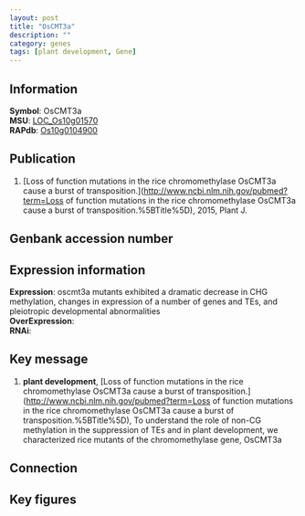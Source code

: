 ```yaml
---
layout: post
title: "OsCMT3a"
description: ""
category: genes
tags: [plant development, Gene]
---
```


## Information
__Symbol__: OsCMT3a  
__MSU__: [LOC_Os10g01570](http://rice.plantbiology.msu.edu/cgi-bin/ORF_infopage.cgi?orf=LOC_Os10g01570)  
__RAPdb__: [Os10g0104900](http://rapdb.dna.affrc.go.jp/viewer/gbrowse_details/irgsp1?name=Os10g0104900)  

## Publication
1. [Loss of function mutations in the rice chromomethylase OsCMT3a cause a burst of transposition.](http://www.ncbi.nlm.nih.gov/pubmed?term=Loss of function mutations in the rice chromomethylase OsCMT3a cause a burst of transposition.%5BTitle%5D), 2015, Plant J.

## Genbank accession number

## Expression information
__Expression__: oscmt3a mutants exhibited a dramatic decrease in CHG methylation, changes in expression of a number of genes and TEs, and pleiotropic developmental abnormalities  
__OverExpression__:  
__RNAi__:  

## Key message
1. __plant development__, [Loss of function mutations in the rice chromomethylase OsCMT3a cause a burst of transposition.](http://www.ncbi.nlm.nih.gov/pubmed?term=Loss of function mutations in the rice chromomethylase OsCMT3a cause a burst of transposition.%5BTitle%5D),  To understand the role of non-CG methylation in the suppression of TEs and in plant development, we characterized rice mutants of the chromomethylase gene, OsCMT3a

## Connection

## Key figures


